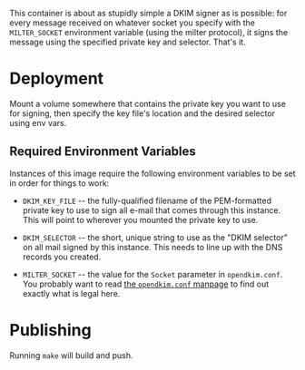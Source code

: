 This container is about as stupidly simple a DKIM signer as is possible: for
every message received on whatever socket you specify with the
`MILTER_SOCKET` environment variable (using the milter protocol), it signs
the message using the specified private key and selector.  That's it.


# Deployment

Mount a volume somewhere that contains the private key you want to use for
signing, then specify the key file's location and the desired selector using
env vars.


## Required Environment Variables

Instances of this image require the following environment variables to be
set in order for things to work:

* `DKIM_KEY_FILE` -- the fully-qualified filename of the PEM-formatted
  private key to use to sign all e-mail that comes through this instance.
  This will point to wherever you mounted the private key to use.

* `DKIM_SELECTOR` -- the short, unique string to use as the "DKIM selector"
  on all mail signed by this instance.  This needs to line up with the DNS
  records you created.

* `MILTER_SOCKET` -- the value for the `Socket` parameter in
  `opendkim.conf`.  You probably want to read [the `opendkim.conf`
  manpage](http://www.opendkim.org/opendkim.conf.5.html) to find out exactly
  what is legal here.

# Publishing

Running `make` will build and push.
